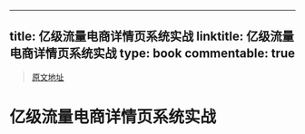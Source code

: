 
---
title: 亿级流量电商详情页系统实战
linktitle: 亿级流量电商详情页系统实战
type: book
commentable: true
---

> [原文地址](https://zq99299.github.io/note-book/cache-pdp/#%E7%AC%AC%E4%B8%80%E7%89%88)

# 亿级流量电商详情页系统实战

    